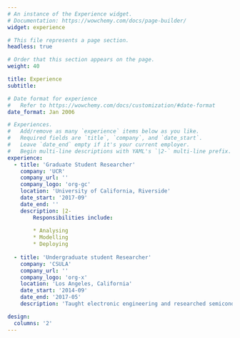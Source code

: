 ```yaml
---
# An instance of the Experience widget.
# Documentation: https://wowchemy.com/docs/page-builder/
widget: experience

# This file represents a page section.
headless: true

# Order that this section appears on the page.
weight: 40

title: Experience
subtitle:

# Date format for experience
#   Refer to https://wowchemy.com/docs/customization/#date-format
date_format: Jan 2006

# Experiences.
#   Add/remove as many `experience` items below as you like.
#   Required fields are `title`, `company`, and `date_start`.
#   Leave `date_end` empty if it's your current employer.
#   Begin multi-line descriptions with YAML's `|2-` multi-line prefix.
experience:
  - title: 'Graduate Student Researcher'
    company: 'UCR'
    company_url: ''
    company_logo: 'org-gc'
    location: 'University of California, Riverside'
    date_start: '2017-09'
    date_end: ''
    description: |2-
        Responsibilities include:
        
        * Analysing
        * Modelling
        * Deploying
        
  - title: 'Undergraduate student Researcher'
    company: 'CSULA'
    company_url: ''
    company_logo: 'org-x'
    location: 'Los Angeles, California'
    date_start: '2014-09'
    date_end: '2017-05'
    description: 'Taught electronic engineering and researched semiconductor physics.'

design:
  columns: '2'
---
```

